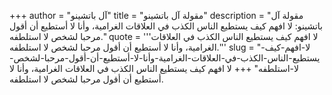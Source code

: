+++
author = "آل باتشينو"
title = "مقولة آل باتشينو"
description = "مقولة آل باتشينو: لا افهم كيف يستطيع الناس الكذب في العلاقات الغرامية، وأنا لا أستطيع أن أقول مرحبا لشخص لا استلطفه."
quote = '''لا افهم كيف يستطيع الناس الكذب في العلاقات الغرامية، وأنا لا أستطيع أن أقول مرحبا لشخص لا استلطفه.''' 
slug = "لا-افهم-كيف-يستطيع-الناس-الكذب-في-العلاقات-الغرامية-وأنا-لا-أستطيع-أن-أقول-مرحبا-لشخص-لا-استلطفه"
+++
لا افهم كيف يستطيع الناس الكذب في العلاقات الغرامية، وأنا لا أستطيع أن أقول مرحبا لشخص لا استلطفه.
